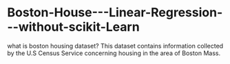 # Boston-House---Linear-Regression---without-scikit-Learn
what is boston housing dataset?  This dataset contains information collected by the U.S Census Service concerning housing in the area of Boston Mass. 

